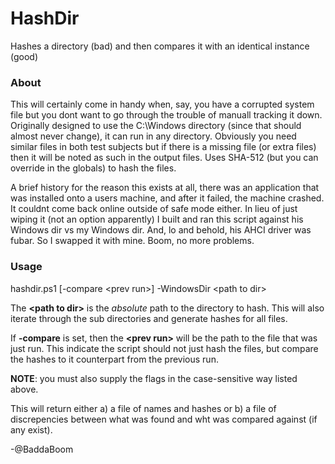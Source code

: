 # HashDir
Hashes a directory (bad) and then compares it with an identical instance (good)


### **About**
This will certainly come in handy when, say, you have a corrupted system file but you dont want to go through the trouble of manuall tracking it down. Originally designed to use the C:\Windows directory (since that should almost never change), it can run in any directory. Obviously you need similar files in both test subjects but if there is a missing file (or extra files) then it will be noted as such in the output files. Uses SHA-512 (but you can override in the globals) to hash the files.

A brief history for the reason this exists at all, there was an application that was installed onto a users machine, and after it failed, the machine crashed. It couldnt come back online outside of safe mode either. In lieu of just wiping it (not an option apparently) I built and ran this script against his Windows dir vs my Windows dir. And, lo and behold, his AHCI driver was fubar. So I swapped it with mine. Boom, no more problems.

### **Usage**
hashdir.ps1 \[-compare \<prev run\>\] -WindowsDir \<path to dir\>

The **\<path to dir\>** is the _absolute_ path to the directory to hash. This will also iterate through the sub directories and generate hashes for all files.

If **-compare** is set, then the **\<prev run\>** will be the path to the file that was just run. This indicate the script should not just hash the files, but compare the hashes to it counterpart from the previous run.

**NOTE**: you must also supply the flags in the case-sensitive way listed above.

This will return either a) a file of names and hashes or b) a file of discrepencies between what was found and wht was compared against (if any exist).


-@BaddaBoom